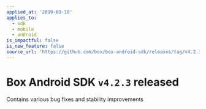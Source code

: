 ```yaml
---
applied_at: '2019-03-18'
applies_to:
  - sdk
  - mobile
  - android
is_impactful: false
is_new_feature: false
source_url: 'https://github.com/box/box-android-sdk/releases/tag/v4.2.3'
---
```

# Box Android SDK `v4.2.3` released

Contains various bug fixes and stability improvements

